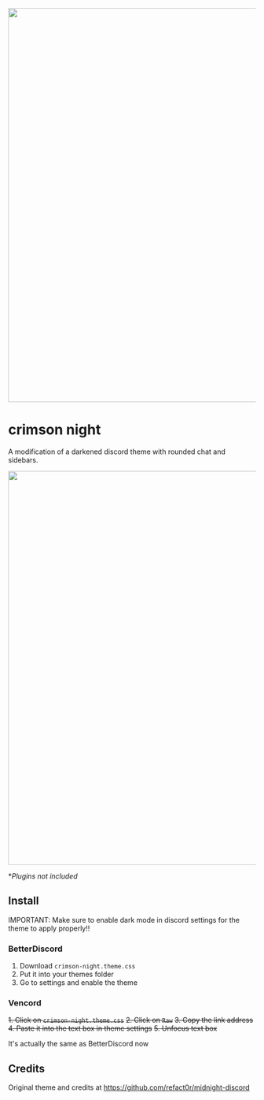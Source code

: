 <img width=800 src="https://github.com/NitrolessWasTaken/crimson-night-discord/assets/81432274/4e0317ff-28b4-479f-b6c2-ca4697893f9d">

# crimson night

A modification of a darkened discord theme with rounded chat and sidebars.

<img width=800 src="https://github.com/NitrolessWasTaken/crimson-night-discord/assets/81432274/1ee07e2d-97b7-41e1-a3c1-5183a2c0c8c1">

**Plugins not included*

## Install

IMPORTANT: Make sure to enable dark mode in discord settings for the theme to apply properly!!

### BetterDiscord

1. Download `crimson-night.theme.css`
2. Put it into your themes folder
3. Go to settings and enable the theme

### Vencord

~~1. Click on `crimson-night.theme.css`~~
~~2. Click on `Raw`~~
~~3. Copy the link address~~
~~4. Paste it into the text box in theme settings~~
~~5. Unfocus text box~~

It's actually the same as BetterDiscord now

## Credits

Original theme and credits at <https://github.com/refact0r/midnight-discord>
